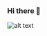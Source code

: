 ### Hi there 👋

<!--
**ldsleticia/ldsleticia** is a ✨ _special_ ✨ repository because its `README.md` (this file) appears on your GitHub profile.

Here are some ideas to get you started:

- 🔭 I’m currently working on Nubank
- 🌱 I’m currently learning Web Full Stack
- 🤔 I’m looking for help with JavaScript
- 💬 Ask me about aliens because I really like talk about aliens
- 📫 How to reach me: https://www.linkedin.com/in/let%C3%ADcia-dos-santos/
- 😄 Pronouns: She
- ⚡ Fun fact: I'm in love with eating hamburgers and I'm in love with Naruto

------------------------------------------------------------------------------------

- 🔭 Atualmente estou trabalhando no Nubank
- 🌱 Atualmente, estou aprendendo Web Full Stack
- 🤔 Estou procurando ajuda com JavaScript
- 💬 Pergunte-me sobre alienígenas porque eu realmente gosto de falar sobre alienígenas
- 📫 Como entrar em contato comigo: https://www.linkedin.com/in/let%C3%ADcia-dos-santos/
- 😄 Pronomes: Ela
- ⚡ Curiosidade: Adoro comer hambúrgueres e sou apaixonada por Naruto

-->
![alt text](http://https://static.wikia.nocookie.net/powerlisting/images/7/70/Toads_of_Mount_My%C5%8Dboku_Naruto.gif/revision/latest?cb=20200729154156/to/img.png)
